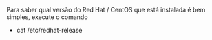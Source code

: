 Para saber qual versão do Red Hat / CentOS que está instalada é bem simples, execute o comando
* cat /etc/redhat-release
